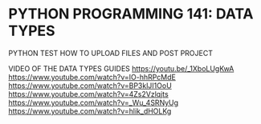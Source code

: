 # PYTHON PROGRAMMING 141: DATA TYPES
PYTHON TEST HOW TO UPLOAD FILES AND POST PROJECT

VIDEO OF THE DATA TYPES GUIDES
https://youtu.be/_1XboLUgKwA
https://www.youtube.com/watch?v=IO-hhRPcMdE
https://www.youtube.com/watch?v=BP3klJI1OoU
https://www.youtube.com/watch?v=4Zs2Vzlqjts
https://www.youtube.com/watch?v=_Wu_4SRNyUg
https://www.youtube.com/watch?v=hlik_dHOLKg
